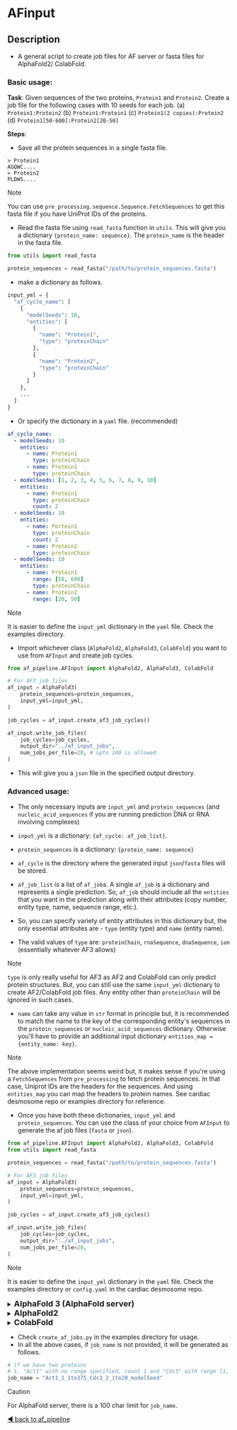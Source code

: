 # AFinput

## Description
- A general script to create job files for AF server or fasta files for AlphaFold2/ ColabFold.

### Basic usage:

**Task**:
Given sequences of the two proteins, `Protein1` and `Protein2`. Create a job file for the following cases with 10 seeds for each job. (a) `Protein1:Protein2` (b) `Protein1:Protein1` (c) `Protein1(2 copies):Protein2` (d) `Protein1[50-600]:Protein2[20-50]`

**Steps**:

- Save all the protein sequences in a single fasta file.

```fasta
> Protein1
AGQWC....
> Protein2
PLDWS....
```

> [!NOTE]
> You can use `pre_processing.sequence.Sequence.FetchSequences` to get this fasta file if you have UniProt IDs of the proteins.

- Read the fasta file using `read_fasta` function in `utils`. This will give you a dictionary `{protein_name: sequence}`. The `protein_name` is the header in the fasta file.

```python
from utils import read_fasta

protein_sequences = read_fasta("/path/to/protein_sequences.fasta")
```

- make a dictionary as follows.

```python
input_yml = {
  "af_cycle_name": [
    {
      "modelSeeds": 10,
      "entities": [
        {
          "name": "Protein1",
          "type": "proteinChain"
        },
        {
          "name": "Protein2",
          "type": "proteinChain"
        }
      ]
    },
    ...
  ]
}
```

- Or specify the dictionary in a `yaml` file. (recommended)

```yaml
af_cycle_name:
  - modelSeeds: 10
    entities:
      - name: Protein1
        type: proteinChain
      - name: Protein1
        type: proteinChain
  - modelSeeds: [1, 2, 3, 4, 5, 6, 7, 8, 9, 10]
    entities:
      - name: Protein1
        type: proteinChain
        count: 2
  - modelSeeds: 10
    entities:
      - name: Portein1
        type: proteinChain
        count: 2
      - name: Protein2
        type: proteinChain
  - modelSeeds: 10
    entities:
      - name: Protein1
        range: [50, 600]
        type: proteinChain
      - name: Protein2
        range: [20, 50]
```

> [!NOTE]
> It is easier to define the `input_yml` dictionary in the `yaml` file.
> Check the examples directory.

- Import whichever class (`AlphaFold2`, `AlphaFold3`, `ColabFold`) you want to use from `AFInput` and create job cycles.

```python
from af_pipeline.AFInput import AlphaFold2, AlphaFold3, ColabFold

# For AF3 job files
af_input = AlphaFold3(
    protein_sequences=protein_sequences,
    input_yml=input_yml,
)

job_cycles = af_input.create_af3_job_cycles()

af_input.write_job_files(
    job_cycles=job_cycles,
    output_dir="../af_input_jobs",
    num_jobs_per_file=20, # upto 100 is allowed
)
```

- This will give you a `json` file in the specified output directory.

### Advanced usage:

- The only necessary inputs are `input_yml` and `protein_sequences` (and `nucleic_acid_sequences` if you are running prediction DNA or RNA involving complexes)

- `input_yml` is a dictionary: `{af_cycle: af_job_list}`.

- `protein_sequences` is a dictionary: `{protein_name: sequence}`

- `af_cycle` is the directory where the generated input `json`/`fasta` files will be stored.

- `af_job_list` is a list of `af_job`s. A single `af_job` is a dictionary and represents a single prediction. So, `af_job` should include all the `entities` that you want in the prediction along with their attributes (copy number, entity type, name, sequence range, etc.).

- So, you can specify variety of entity attributes in this dictionary but, the only essential attributes are - `type` (entity type) and `name` (entity name).
- The valid values of `type` are: `proteinChain`, `rnaSequence`, `dnaSequence`, `ion` (essentially whatever AF3 allows)

> [!NOTE]
> `type` is only really useful for AF3 as AF2 and ColabFold can only predict protein structures. 
> But, you can still use the same `input_yml` dictionary to create AF2/ColabFold job files. Any entity other than `proteinChain` will be ignored in such cases.

- `name` can take any value in `str` format in principle but, it is recommended to match the name to the key of the corresponding entity's sequences in the `protein_sequences` or `nucleic_acid_sequences` dictionary. Otherwise you'll have to provide an additional input dictionary `entities_map = {entity_name: key}`.

> [!NOTE]
> The above implementation seems weird but, it makes sense if you're using a `FetchSequences` from `pre_processing` to fetch protein sequences. In that case, Uniprot IDs are the headers for the sequences. And using `entities_map` you can map the headers to protein names. See cardiac desmosome repo or examples directory for reference.

- Once you have both these dictionaries, `input_yml` and `protein_sequences`. You can use the class of your choice from `AFInput` to generate the af job files (`fasta` or `json`).

```python
from af_pipeline.AFInput import AlphaFold2, AlphaFold3, ColabFold
from utils import read_fasta

protein_sequences = read_fasta("/path/to/protein_sequences.fasta")

# For AF3 job files
af_input = AlphaFold3(
    protein_sequences=protein_sequences,
    input_yml=input_yml,
)

job_cycles = af_input.create_af3_job_cycles()

af_input.write_job_files(
    job_cycles=job_cycles,
    output_dir="../af_input_jobs",
    num_jobs_per_file=20,
)
```

> [!NOTE]
> It is easier to define the `input_yml` dictionary in the `yaml` file.
> Check the examples directory or `config.yaml` in the cardiac desmosome repo.

<details>
<summary>
<span style="font-size: 18px"> <b>AlphaFold 3 (AlphaFold server)</b></span>
</summary>

```mermaid
---
config:
    class:
        hideEmptyMembersBox: true
---
classDiagram
  class AlphaFold3 {
      - __init__(self, input_yml, protein_sequences, nucleic_acid_sequences, entities_map) None
      + create_af3_job_cycles(self) Dict[str, List[Dict[str, Any]]]
      + write_to_json(self, sets_of_n_jobs, file_name, output_dir)
      + write_job_files(self, job_cycles, output_dir, num_jobs_per_file)
  }
```

```yaml
RNA_DNA_complex_8I54: # job cycle (required)
  - name: "Lb2Cas12a_RNA_DNA_complex" # job name  (not required)
    modelSeeds: [1,2] # 2 models with seeds 1 and 2 (not required)
    entities:
    # protein entity
      - name: "Lb2Cas12a" # (required)
        type: "proteinChain" # (required)
        count: 1
        glycans:
        - - "BMA"
          - 5
        modifications:
        - - "CCD_HY3"
          - 11
    # RNA entity
      - name: "RNA_33"
        type: "rnaSequence"
    # DNA entities
      - name: "DNA_25"
        type: "dnaSequence"
      - name: "DNA_mod"
        type: "dnaSequence"
        modifications: [["CCD_6OG", 2], ["CCD_6MA", 1]]
      - name: "MG"
        type: "ion"
        count: 1
```

- The only required keys are:
  1. job cycle
  2. name and type in entities

- For most of our use cases, the input will look like this:

```yaml
job_cycle:
# job 1
  - modelSeeds: 20
    entities:
      - name: "protein_1"
        type: "proteinChain"
      - name: "protein_2"
        type: "proteinChain"
# job 2
  - entities:
      - name: "dna_1"
        type: "dnaSequence"
      - name: "protein_2"
        type: "proteinChain"
```

**Usage:**
- For allowed entity types as well as PTMs, ligands and ions, refer to `af_constants.py` or [JSON file format for AlphaFold Server jobs](https://github.com/google-deepmind/alphafold/tree/main/server) 
- `modelSeeds` can either be an `int` or `list`.
  1. if `isinstance(modelSeeds, int)` -> `modelSeeds = random.sample(range(1, 10 * num_seeds), num_seeds)`
  2. if `isinstance(modelSeeds, list)` -> list taken as is

  Each seed in the list will be considered as a new job.
- Input `yaml` file can contain multiple cycles, each with multiple jobs

```python
from af_pipeline.AFinput import AlphaFold3

entities_map = read_json("./input/entities_map.json")
protein_sequences = read_fasta("./input/protein_sequences.fasta")
nucleic_acid_sequences = read_fasta("./input/nucleic_acid_sequences.fasta")
input_yml = yaml.load(open("./input/af_server_targets.yaml"), Loader=yaml.FullLoader)

af_input = AlphaFold3(
    protein_sequences=protein_sequences, # required (output of fetch_sequences.py)
    input_yml=input_yml, # required
    nucleic_acid_sequences=nucleic_acid_sequences, # optional only in case of DNA or RNA sequences
    entities_map=entities_map, # optional if protein_sequences have protein names as headers and they match with input yaml
)

af_input.output_dir = args.output
job_cycles = af_input.create_af3_job_cycles()
af_input.write_job_files(job_cycles=job_cycles)
```
</details>

<details>
<summary>
<span style="font-size: 18px"><b>AlphaFold2</b></span>
</summary>

```mermaid
---
config:
  class:
    hideEmptyMembersBox: True
---
classDiagram
  class AlphaFold2 {
      - __init__(self, input_yml, protein_sequences, entities_map) None
      + create_af2_job_cycles(self) Dict[str, List[Tuple[Dict[str, str], str]]]
      + write_to_fasta(self, fasta_dict, file_name, output_dir)
      + write_job_files(self, job_cycles, output_dir)
      + generate_job_entities(self, job_info) Tuple[Dict[str, str], str]
      + get_entity_info(self, job_info, info_type, default_val) List[Dict[str, Any]]
      + get_entity_sequences(self, ranges, headers) List[str]
      + generate_job_name(self, job_dict) str
      + warning_not_protien(self, job_info, job_name)
  }
```

**Input:** `.yaml` file in the same format as AlphaFold3.

**Output:** `.fasta` file in the following format.

```fasta
> seq1_header
sequence1
> seq2_header
sequence2
> seq3_header
sequence3
```

- Entities with type other than `proteinChain` will be ignored and only protein chains will be used to create the fasta file.
- Any modification of the protein will also be ignored.
- `Modelseeds` will also be ignored.

```yaml
# example input file for AlphaFold2

job_cycle:
  - entities:
    - name: "Act1"
      type: "proteinChain"
      range: [10, 375]
      count: 1
    - name: "Cdc3"
      type: "proteinChain"
      range: [1, 20]
      count: 1
```

- `range` and `count` are optional.


```python
from af_pipeline.AFinput import AlphaFold2

entities_map = read_json("./input/entities_map.json")
protein_sequences = read_fasta("./input/protein_sequences.fasta")
input_yml = yaml.load(open("./input/af_server_targets.yaml"), Loader=yaml.FullLoader)

af_input = AlphaFold2(
    protein_sequences=protein_sequences, # required (output of fetch_sequences.py)
    input_yml=input_yml, # required
    entities_map=entities_map, # optional if protein_sequences have protein names as headers and they match with input yaml
)

af_input.output_dir = args.output
job_cycles = af_input.create_af2_job_cycles()
af_input.write_job_files(job_cycles=job_cycles)
```
</details>


<details>
<summary>
<span style="font-size: 18px"><b>ColabFold</b></span>
</summary>

```mermaid
---
config:
  class:
    hideEmptyMembersBox: True
---
classDiagram
  class ColabFold {
    - __init__(self, input_yml, protein_sequences, entities_map) None
    + create_colabfold_job_cycles(self) Dict[str, List[Tuple[Dict[str, str], str]]]
  }
  ColabFold --|> AlphaFold2
```

**Input:** `.yaml` file in the same format as AlphaFold3.

**Output:** `.fasta` file in the following format.

```fasta
> header or job name
sequence1:
sequence2:
sequence3
```

- This class inherits from `AlphaFold2`, only `crete_colabfold_job_cycles` is different

```yaml
# example input file for ColabFold

job_cycle:
  - entities:
    - name: "Act1"
      type: "proteinChain"
      range: [10, 375]
      count: 1
    - name: "Cdc3"
      type: "proteinChain"
      range: [1, 20]
      count: 1
```

- `range` and `count` are optional.


```python
from af_pipeline.AFinput import ColabFold

entities_map = read_json("./input/entities_map.json")
protein_sequences = read_fasta("./input/protein_sequences.fasta")
input_yml = yaml.load(open("./input/af_server_targets.yaml"), Loader=yaml.FullLoader)

af_input = ColabFold(
    protein_sequences=protein_sequences, # required (output of fetch_sequences.py)
    input_yml=input_yml, # required
    entities_map=entities_map, # optional if protein_sequences have protein names as headers and they match with input yaml
)

af_input.output_dir = args.output
job_cycles = af_input.create_colabfold_job_cycles()
af_input.write_job_files(job_cycles=job_cycles)
```

</details>

- Check `create_af_jobs.py` in the examples directory for usage.
- In all the above cases, if `job_name` is not provided, it will be generated as follows.

```python
# if we have two proteins
# 1. "Act1" with no range specified, count 1 and "Cdc3" with range [1, 20] and count 2.
job_name = "Act1_1_1to375_Cdc3_2_1to20_modelSeed"
```

> [!CAUTION]
> For AlphaFold server, there is a 100 char limit for `job_name`.


[:arrow_backward: back to af_pipeline](/af_pipeline/README.md)
